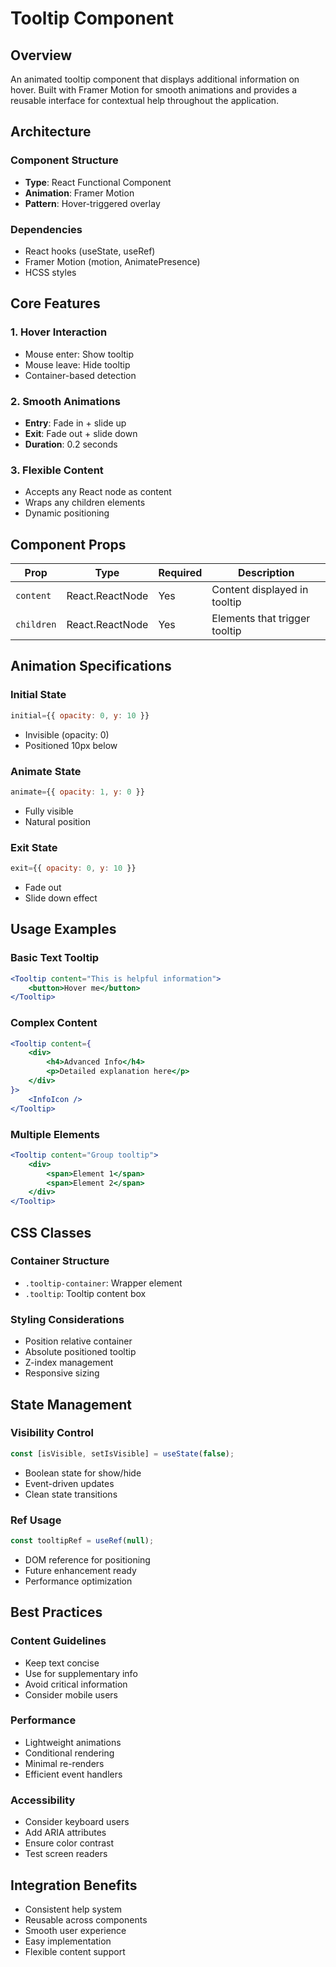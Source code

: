 # Tooltip Component

## Overview
An animated tooltip component that displays additional information on hover. Built with Framer Motion for smooth animations and provides a reusable interface for contextual help throughout the application.

## Architecture

### Component Structure
- **Type**: React Functional Component
- **Animation**: Framer Motion
- **Pattern**: Hover-triggered overlay

### Dependencies
- React hooks (useState, useRef)
- Framer Motion (motion, AnimatePresence)
- HCSS styles

## Core Features

### 1. Hover Interaction
- Mouse enter: Show tooltip
- Mouse leave: Hide tooltip
- Container-based detection

### 2. Smooth Animations
- **Entry**: Fade in + slide up
- **Exit**: Fade out + slide down
- **Duration**: 0.2 seconds

### 3. Flexible Content
- Accepts any React node as content
- Wraps any children elements
- Dynamic positioning

## Component Props

| Prop | Type | Required | Description |
|------|------|----------|-------------|
| `content` | React.ReactNode | Yes | Content displayed in tooltip |
| `children` | React.ReactNode | Yes | Elements that trigger tooltip |

## Animation Specifications

### Initial State
```javascript
initial={{ opacity: 0, y: 10 }}
```
- Invisible (opacity: 0)
- Positioned 10px below

### Animate State
```javascript
animate={{ opacity: 1, y: 0 }}
```
- Fully visible
- Natural position

### Exit State
```javascript
exit={{ opacity: 0, y: 10 }}
```
- Fade out
- Slide down effect

## Usage Examples

### Basic Text Tooltip
```jsx
<Tooltip content="This is helpful information">
    <button>Hover me</button>
</Tooltip>
```

### Complex Content
```jsx
<Tooltip content={
    <div>
        <h4>Advanced Info</h4>
        <p>Detailed explanation here</p>
    </div>
}>
    <InfoIcon />
</Tooltip>
```

### Multiple Elements
```jsx
<Tooltip content="Group tooltip">
    <div>
        <span>Element 1</span>
        <span>Element 2</span>
    </div>
</Tooltip>
```

## CSS Classes

### Container Structure
- `.tooltip-container`: Wrapper element
- `.tooltip`: Tooltip content box

### Styling Considerations
- Position relative container
- Absolute positioned tooltip
- Z-index management
- Responsive sizing

## State Management

### Visibility Control
```javascript
const [isVisible, setIsVisible] = useState(false);
```
- Boolean state for show/hide
- Event-driven updates
- Clean state transitions

### Ref Usage
```javascript
const tooltipRef = useRef(null);
```
- DOM reference for positioning
- Future enhancement ready
- Performance optimization

## Best Practices

### Content Guidelines
- Keep text concise
- Use for supplementary info
- Avoid critical information
- Consider mobile users

### Performance
- Lightweight animations
- Conditional rendering
- Minimal re-renders
- Efficient event handlers

### Accessibility
- Consider keyboard users
- Add ARIA attributes
- Ensure color contrast
- Test screen readers

## Integration Benefits
- Consistent help system
- Reusable across components
- Smooth user experience
- Easy implementation
- Flexible content support